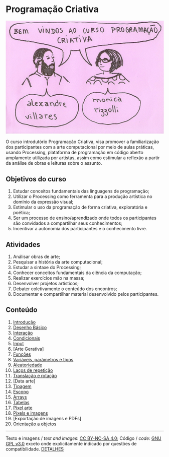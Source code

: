 # Programação Criativa

![intro](/assets/imagens/intro.jpg)

O curso introdutório Programação Criativa, visa promover a familiarização dos participantes com a arte computacional por meio de aulas práticas, usando Processing, plataforma de programação em código aberto amplamente utilizada por artistas, assim como estimular a reflexão a partir da análise de obras e leituras sobre o assunto. 

## Objetivos do curso

1. Estudar conceitos fundamentais das linguagens de programação;
2. Utilizar o Processing como ferramenta para a produção artística no domínio da expressão visual;
3. Estimular o uso da programação de forma criativa, exploratória e poética;
4. Ser um processo de ensino/aprendizado onde todos os participantes são convidados a compartilhar seus conhecimentos;
5. Incentivar a autonomia dos participantes e o conhecimento livre.

## Atividades

1. Análisar obras de arte;
2. Pesquisar a história da arte computacional;
3. Estudar a sintaxe do Processing;
4. Conhecer conceitos fundamentais da ciência da computação;
5. Realizar exercícios mão na massa;
6. Desenvolver projetos artísticos;
7. Debater coletivamente o conteúdo dos encontros;
8. Documentar e compartilhar material desenvolvido pelos participantes.

## Conteúdo

1. [Introdução](/conteudo/introducao.md)
2. [Desenho Básico](/conteudo/desenho-basico.md)
3. [Interação](/conteudo/interacao.md)
4. [Condicionais](/conteudo/condicionais.md)
5. [Input](/conteudo/input.md)
6. [Arte Gerativa]
7. [Funções](/conteudo/funcoes.md)
8. [Variáveis, parâmetros e tipos](/conteudo/tipagem.md)
9. [Aleatoriedade](/conteudo/numeros-aleatorios.md)
10. [Laços de repetição](/conteudo/lacos.md)
11. [Translação e rotação](/conteudo/translacao-rotacao.md)
12. [Data arte]
13. [Tipagem](/conteudo/tipagem.md)
14. [Escopo](/conteudo/escopo.md)
15. [Arrays](/conteudo/arrays.md)
16. [Tabelas](/conteudo/tabelas.md)
17. [Pixel arte](/conteudo/pixel-arte.md)
18. [Pixels e imagens](/conteudo/pixels-e-imagens.md)
19. [Exportação de imagens e PDFs]
20. [Orientação a objetos](https://github.com/arteprog/programacao-criativa/blob/master/conteudo/orientacao-a-objetos.md)

---
Texto e imagens / *text and images*:  [CC BY-NC-SA 4.0](https://creativecommons.org/licenses/by-nc-sa/4.0/); Código / *code*: [GNU GPL v3.0](https://www.gnu.org/licenses/gpl-3.0.en.html) exceto onde explicitamente indicado por questões de compatibilidade. [DETALHES](/LICENSE.md)
